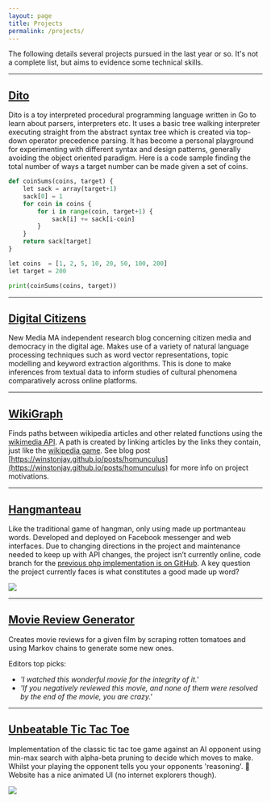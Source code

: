 ```yaml
---
layout: page
title: Projects
permalink: /projects/
---
```


The following details several projects pursued in the last year or so. It's not a complete list, but aims to evidence some technical skills.

---

## [Dito](https://github.com/winstonjay/Dito)

Dito is a toy interpreted procedural programming language written in Go to learn about parsers, interpreters etc. It uses a basic tree walking interpreter executing straight from the abstract syntax tree which is created via top-down operator precedence parsing. It has become a personal playground for experimenting with different syntax and design patterns, generally avoiding the object oriented paradigm. Here is a code sample finding the total number of ways a target number can be made given a set of coins.

```python
def coinSums(coins, target) {
    let sack = array(target+1)
    sack[0] = 1
    for coin in coins {
        for i in range(coin, target+1) {
            sack[i] += sack[i-coin]
        }
    }
    return sack[target]
}

let coins  = [1, 2, 5, 10, 20, 50, 100, 200]
let target = 200

print(coinSums(coins, target))
```

---


## [Digital Citizens](https://winstonjay.github.io/digitalcitizens/)
New Media MA independent research blog concerning citizen media and democracy in the digital age. Makes use of a variety of natural language processing techniques such as word vector representations, topic modelling and keyword extraction algorithms. This is done to make inferences from textual data to inform studies of cultural phenomena comparatively across online platforms.

---

## [WikiGraph](https://github.com/winstonjay/scrapbook/tree/master/wikigraph)
Finds paths between wikipedia articles and other related functions using the [wikimedia API](https://www.mediawiki.org/wiki/API:Main_page). A path is created by linking articles by the links they contain, just like the [wikipedia game](https://en.wikipedia.org/wiki/Wikipedia:Wiki_Game). See blog post [https://winstonjay.github.io/posts/homunculus](https://winstonjay.github.io/posts/homunculus) for more info on project motivations.

---

## [Hangmanteau](https://github.com/winstonjay/hangmanteau)
Like the traditional game of hangman, only using made up portmanteau words. Developed and deployed on Facebook messenger and web interfaces. Due to changing directions in the project and maintenance needed to keep up with API changes, the project isn’t currently online, code branch for the [previous php implementation is on GitHub](https://github.com/winstonjay/hangmanteau/tree/prev). A key question the project currently faces is what constitutes a good made up word?

<a href="https://github.com/winstonjay/hangmanteau" target="blank">
<img src="../assets/imgs/projects/hangmanteau.png">
</a>

---

## [Movie Review Generator](https://github.com/winstonjay/scrapbook/tree/master/movie_reviews)
Creates movie reviews for a given film by scraping rotten tomatoes and using Markov chains to generate some new ones.

Editors top picks:

* *'I watched this wonderful movie for the integrity of it.'*
* *'If you negatively reviewed this movie, and none of them were resolved by the end of the movie, you are crazy.'*

---

## [Unbeatable Tic Tac Toe](https://instaserfs.eu/tictactoe/)

Implementation of the classic tic tac toe game against an AI opponent using min-max search with alpha-beta pruning to decide which moves to make. Whilst your playing the opponent tells you your opponents 'reasoning'. 🍑 Website has a nice animated UI (no internet explorers though).

<a href="https://instaserfs.eu/tictactoe/" target="blank">
<img src="../assets/imgs/projects/tictactoe.png">
</a>

